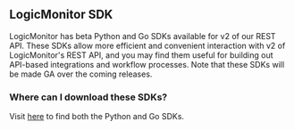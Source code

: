 ## LogicMonitor SDK

LogicMonitor has beta Python and Go SDKs available for v2 of our REST API. These SDKs allow more efficient and convenient interaction with v2 of LogicMonitor's REST API, and you may find them useful for building out API-based integrations and workflow processes. Note that these SDKs will be made GA over the coming releases.


### Where can I download these SDKs?

Visit [here](https://www.logicmonitor.com/support/rest-api-developers-guide/logicmonitor-sdks/) to find both the Python and Go SDKs.

